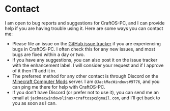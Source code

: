 # Contact
I am open to bug reports and suggestions for CraftOS-PC, and I can provide help if you are having trouble using it. Here are some ways you can contact me:

* Please file an issue on the [GitHub issue tracker](https://github.com/MCJack123/craftos2/issues) if you are experiencing bugs in CraftOS-PC. I often check this for any new issues, and most bugs are fixed within a day or two.
* If you have any suggestions, you can also post it on the issue tracker with the enhancement label. I will consider your request and if I approve of it then I'll add it in.
* The preferred method for any other contact is through Discord on the [Minecraft Computer Mods](https://discord.computercraft.cc) server. I am `@JackMacWindows#9776`, and you can ping me there for help with CraftOS-PC.
* If you don't have Discord (or prefer not to use it), you can send me an email at `jackmacwindowslinux+craftospc@gmail.com`, and I'll get back to you as soon as I can.
